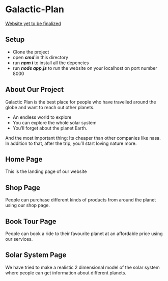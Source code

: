 # Galactic-Plan

[Website yet to be finalized]()

<h2>Setup</h2>
<ul>
  <li>Clone the project</li>
  <li>open <b><i>cmd</i></b> in this directory</li>
  <li>run <b><i>npm i</i></b> to install all the depencies</li>
  <li>run <b><i>node app.js</i></b> to run the website on your localhost on port number 8000</li>
</ul>


<h2>About Our Project</h2>
<p>Galactic Plan is the best place for people who have travelled around the globe and want to reach out other planets.</p>
<ul>
  <li>An endless world to explore</li>
  <li>You can explore the whole solar system</li>
  <li>You’ll forget about the planet Earth.</li>
</ul>
<p>And the most important thing: Its cheaper than other companies like nasa. In addition to that, after the trip, you’ll start loving nature more.</p>



<h2>Home Page</h2>
<p>This is the landing page of our website</p>


<h2>Shop Page</h2>
<p>People can purchase different kinds of products from around the planet using our shop page.</p>


<h2>Book Tour Page</h2>
<p>People can book a ride to their favourite planet at an affordable price using our services.</p>


<h2>Solar System Page</h2>
<p>We have tried to make a realistic 2 dimensional model of the solar system where people can get information about different planets.</p>
